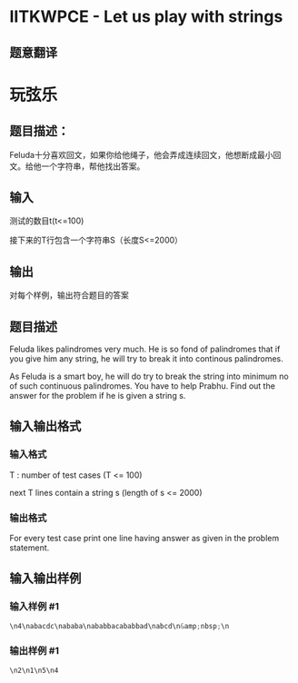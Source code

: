# IITKWPCE - Let us play with strings

## 题意翻译

# 玩弦乐

## 题目描述：

Feluda十分喜欢回文，如果你给他绳子，他会弄成连续回文，他想断成最小回文。给他一个字符串，帮他找出答案。

## 输入

测试的数目t(t<=100)

接下来的T行包含一个字符串S（长度S<=2000）

## 输出

对每个样例，输出符合题目的答案

## 题目描述

 Feluda likes palindromes very much. He is so fond of palindromes that if you give him any string, he will try to break it into continous palindromes.

As Feluda is a smart boy, he will do try to break the string into minimum no of such continuous palindromes. You have to help Prabhu. Find out the answer for the problem if he is given a string s.

## 输入输出格式

### 输入格式

T : number of test cases (T <= 100)

next T lines contain a string s (length of s <= 2000)

### 输出格式

For every test case print one line having answer as given in the problem statement.

## 输入输出样例

### 输入样例 #1

```cpp
\n4\nabacdc\nababa\nababbacababbad\nabcd\n&amp;nbsp;\n
```


### 输出样例 #1

```cpp
\n2\n1\n5\n4
```



